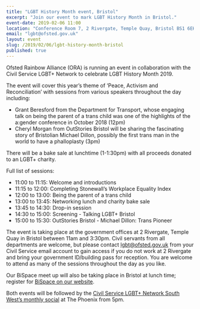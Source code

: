 ```yaml
---
title: "LGBT History Month event, Bristol"
excerpt: "Join our event to mark LGBT History Month in Bristol."
event-date: 2019-02-06 11:00
location: "Conference Room 7, 2 Rivergate, Temple Quay, Bristol BS1 6EH"
email: "lgbt@ofsted.gov.uk"
layout: event
slug: /2019/02/06/lgbt-history-month-bristol
published: true
---
```


Ofsted Rainbow Alliance (ORA) is running an event in collaboration with the Civil Service LGBT+ Network to celebrate LGBT History Month 2019.

The event will cover this year’s theme of ‘Peace, Activism and Reconciliation’ with sessions from various speakers throughout the day including:

- Grant Beresford from the Department for Transport, whose engaging talk on being the parent of a trans child was one of the highlights of the a:gender
conference in October 2018 (12pm)
- Cheryl Morgan from OutStories Bristol will be sharing the fascinating story of
Bristolian Michael Dillon, possibly the first trans man in the world to have a
phalloplasty (3pm)

There will be a bake sale at lunchtime (1-1:30pm) with all proceeds donated to an LGBT+ charity.

Full list of sessions:

- 11:00 to 11:15: Welcome and introductions
- 11:15 to 12:00: Completing Stonewall’s Workplace Equality Index
- 12:00 to 13:00: Being the parent of a trans child
- 13:00 to 13:45: Networking lunch and charity bake sale
- 13:45 to 14:30: Drop-in session
- 14:30 to 15:00: Screening - Talking LGBT+ Bristol
- 15:00 to 15:30: OutStories Bristol - Michael Dillon: Trans Pioneer

The event is taking place at the government offices at 2 Rivergate, Temple Quay in Bristol between 11am and 3:30pm. Civil servants from all departments are welcome, but please contact [lgbt@ofsted.gov.uk](mailto:lgbt@ofsted.gov.uk) from your Civil Service email account to gain access if you do not work at 2 Rivergate and bring your government ID/building pass for reception. You are welcome to attend as many of the sessions throughout the day as you like.

Our BiSpace meet up will also be taking place in Bristol at lunch time; register for [BiSpace on our website](https://www.civilservice.lgbt/event/2019-02-06-bispace-bristol/). 

Both events will be followed by the [Civil Service LGBT+ Network South West’s monthly social](https://www.civilservice.lgbt/event/2019-02-06-bristol-social/) at The Phoenix from 5pm.
